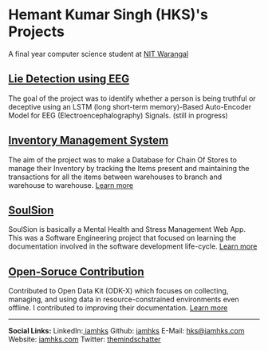 # Hemant Kumar Singh (HKS)'s Projects
A final year computer science student at [NIT Warangal](https://www.nitw.ac.in/)

## [Lie Detection using EEG](https://iamhks.com/Lie-Detection-using-EEG/)
The goal of the project was to identify whether a person is being truthful or deceptive using an LSTM (long short-term memory)-Based Auto-Encoder Model for EEG (Electroencephalography) Signals. (still in progress)

## [Inventory Management System](https://iamhks.com/Inventory-Management-System)
The aim of the project was to make a Database for Chain Of Stores to manage their Inventory by tracking the Items present and maintaining the transactions for all the items between warehouses to branch and warehouse to warehouse. [Learn more](https://iamhks.com/Inventory-Management-System)

## [SoulSion](https://team-millennials.github.io/)
SoulSion is basically a Mental Health and Stress Management Web App. This was a Software Engineering project that focused on learning the documentation involved in the software development life-cycle. [Learn more](https://team-millennials.github.io/)

## [Open-Soruce Contribution](https://docs.google.com/document/d/1xUEtjmAB7S9dFhSneZTdUXxmnlc89F4Lbg7JkwDpKJQ/edit?usp=sharing)
Contributed to Open Data Kit (ODK-X) which focuses on collecting, managing, and using data in resource-constrained environments even offline. I contributed to improving their documentation. [Learn more](https://docs.google.com/document/d/1xUEtjmAB7S9dFhSneZTdUXxmnlc89F4Lbg7JkwDpKJQ/edit?usp=sharing)
<hr />
<b>Social Links:</b> 
        LinkedIn:<a href="https://www.linkedin.com/in/iamhks"> iamhks</a>   Github: <a href="https://github.com/iamhks">iamhks</a>
        E-Mail: <a href="mailto:hks@iamhks.com">hks@iamhks.com</a>
        Website: <a href="https://iamhks.com">iamhks.com</a>
        Twitter: <a href="https://twitter.com/themindschatter">themindschatter</a>
